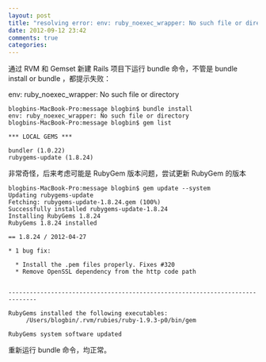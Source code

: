 ```yaml
---
layout: post
title: "resolving error: env: ruby_noexec_wrapper: No such file or directory"
date: 2012-09-12 23:42
comments: true
categories: 
---
```


通过 RVM 和 Gemset 新建 Rails 项目下运行 bundle 命令，不管是 bundle install or bundle ，都提示失败：

env: ruby_noexec_wrapper: No such file or directory

```
blogbins-MacBook-Pro:message blogbin$ bundle install
env: ruby_noexec_wrapper: No such file or directory
blogbins-MacBook-Pro:message blogbin$ gem list

*** LOCAL GEMS ***

bundler (1.0.22)
rubygems-update (1.8.24)
```

非常奇怪，后来考虑可能是 RubyGem 版本问题，尝试更新 RubyGem 的版本

<!--more-->

```
blogbins-MacBook-Pro:message blogbin$ gem update --system
Updating rubygems-update
Fetching: rubygems-update-1.8.24.gem (100%)
Successfully installed rubygems-update-1.8.24
Installing RubyGems 1.8.24
RubyGems 1.8.24 installed

== 1.8.24 / 2012-04-27

* 1 bug fix:

  * Install the .pem files properly. Fixes #320
  * Remove OpenSSL dependency from the http code path


------------------------------------------------------------------------------

RubyGems installed the following executables:
     /Users/blogbin/.rvm/rubies/ruby-1.9.3-p0/bin/gem

RubyGems system software updated
```
重新运行 bundle 命令，均正常。
